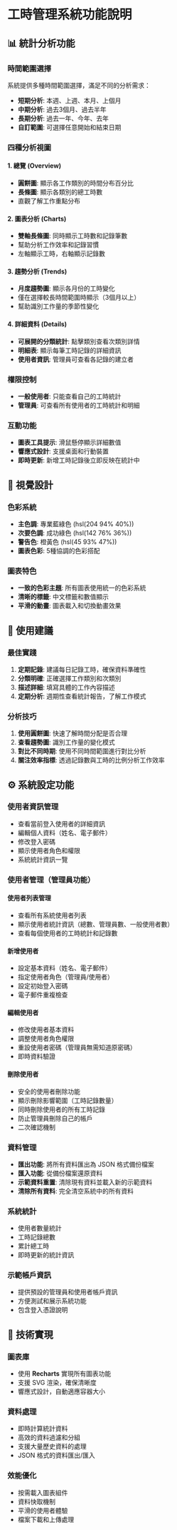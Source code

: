 # 工時管理系統功能說明

## 📊 統計分析功能

### 時間範圍選擇
系統提供多種時間範圍選擇，滿足不同的分析需求：

- **短期分析**: 本週、上週、本月、上個月
- **中期分析**: 過去3個月、過去半年
- **長期分析**: 過去一年、今年、去年
- **自訂範圍**: 可選擇任意開始和結束日期

### 四種分析視圖

#### 1. 總覽 (Overview)
- **圓餅圖**: 顯示各工作類別的時間分布百分比
- **長條圖**: 顯示各類別的總工時數
- 直觀了解工作重點分布

#### 2. 圖表分析 (Charts)
- **雙軸長條圖**: 同時顯示工時數和記錄筆數
- 幫助分析工作效率和記錄習慣
- 左軸顯示工時，右軸顯示記錄數

#### 3. 趨勢分析 (Trends)
- **月度趨勢圖**: 顯示各月份的工時變化
- 僅在選擇較長時間範圍時顯示（3個月以上）
- 幫助識別工作量的季節性變化

#### 4. 詳細資料 (Details)
- **可展開的分類統計**: 點擊類別查看次類別詳情
- **明細表**: 顯示每筆工時記錄的詳細資訊
- **使用者資訊**: 管理員可查看各記錄的建立者

### 權限控制
- **一般使用者**: 只能查看自己的工時統計
- **管理員**: 可查看所有使用者的工時統計和明細

### 互動功能
- **圖表工具提示**: 滑鼠懸停顯示詳細數值
- **響應式設計**: 支援桌面和行動裝置
- **即時更新**: 新增工時記錄後立即反映在統計中

## 🎨 視覺設計

### 色彩系統
- **主色調**: 專業藍綠色 (hsl(204 94% 40%))
- **次要色調**: 成功綠色 (hsl(142 76% 36%))
- **警告色**: 橙黃色 (hsl(45 93% 47%))
- **圖表色彩**: 5種協調的色彩搭配

### 圖表特色
- **一致的色彩主題**: 所有圖表使用統一的色彩系統
- **清晰的標籤**: 中文標籤和數值顯示
- **平滑的動畫**: 圖表載入和切換動畫效果

## 📱 使用建議

### 最佳實踐
1. **定期記錄**: 建議每日記錄工時，確保資料準確性
2. **分類明確**: 正確選擇工作類別和次類別
3. **描述詳細**: 填寫具體的工作內容描述
4. **定期分析**: 週期性查看統計報告，了解工作模式

### 分析技巧
1. **使用圓餅圖**: 快速了解時間分配是否合理
2. **查看趨勢圖**: 識別工作量的變化模式
3. **對比不同時期**: 使用不同時間範圍進行對比分析
4. **關注效率指標**: 透過記錄數與工時的比例分析工作效率

## ⚙️ 系統設定功能

### 使用者資訊管理
- 查看當前登入使用者的詳細資訊
- 編輯個人資料（姓名、電子郵件）
- 修改登入密碼
- 顯示使用者角色和權限
- 系統統計資訊一覽

### 使用者管理（管理員功能）

#### 使用者列表管理
- 查看所有系統使用者列表
- 顯示使用者統計資訊（總數、管理員數、一般使用者數）
- 查看每個使用者的工時統計和記錄數

#### 新增使用者
- 設定基本資料（姓名、電子郵件）
- 指定使用者角色（管理員/使用者）
- 設定初始登入密碼
- 電子郵件重複檢查

#### 編輯使用者
- 修改使用者基本資料
- 調整使用者角色權限
- 重設使用者密碼（管理員無需知道原密碼）
- 即時資料驗證

#### 刪除使用者
- 安全的使用者刪除功能
- 顯示刪除影響範圍（工時記錄數量）
- 同時刪除使用者的所有工時記錄
- 防止管理員刪除自己的帳戶
- 二次確認機制

### 資料管理
- **匯出功能**: 將所有資料匯出為 JSON 格式備份檔案
- **匯入功能**: 從備份檔案還原資料
- **示範資料重置**: 清除現有資料並載入新的示範資料
- **清除所有資料**: 完全清空系統中的所有資料

### 系統統計
- 使用者數量統計
- 工時記錄總數
- 累計總工時
- 即時更新的統計資訊

### 示範帳戶資訊
- 提供預設的管理員和使用者帳戶資訊
- 方便測試和展示系統功能
- 包含登入憑證說明

## 🔧 技術實現

### 圖表庫
- 使用 **Recharts** 實現所有圖表功能
- 支援 SVG 渲染，確保清晰度
- 響應式設計，自動適應容器大小

### 資料處理
- 即時計算統計資料
- 高效的資料過濾和分組
- 支援大量歷史資料的處理
- JSON 格式的資料匯出/匯入

### 效能優化
- 按需載入圖表組件
- 資料快取機制
- 平滑的使用者體驗
- 檔案下載和上傳處理